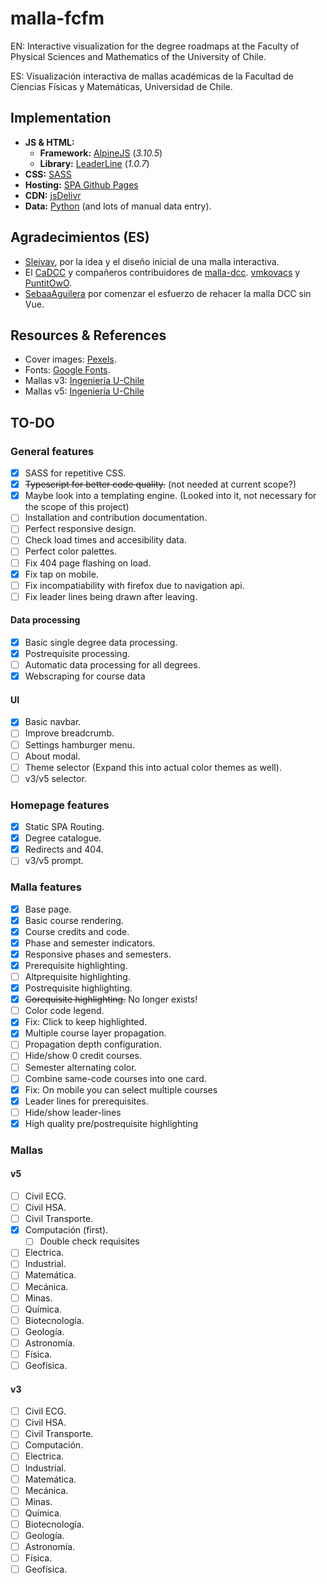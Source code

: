 # malla-fcfm

EN: Interactive visualization for the degree roadmaps at the Faculty of Physical Sciences and Mathematics of the University of Chile.

ES: Visualización interactiva de mallas académicas de la Facultad de Ciencias Físicas y Matemáticas, Universidad de Chile.

## Implementation

- **JS & HTML:**
  - **Framework:** [AlpineJS](https://alpinejs.dev) (*3.10.5*)
  - **Library:** [LeaderLine](https://github.com/anseki/leader-line/) (*1.0.7*)
- **CSS:** [SASS](https://sass-lang.com)
- **Hosting:** [SPA Github Pages](https://github.com/rafgraph/spa-github-pages)
- **CDN:** [jsDelivr](https://www.jsdelivr.com)
- **Data:** [Python](https://www.python.org) (and lots of manual data entry).

## Agradecimientos (ES)

- [Sleivav](https://github.com/sleivav), por la idea y el diseño inicial de una malla interactiva.
- El [CaDCC](https://cadcc.cl) y compañeros contribuidores de [malla-dcc](https://github.com/cadcc/malla-dcc). [vmkovacs](https://github.com/vmkovacs) y [PuntitOwO](https://github.com/PuntitOwO).
- [SebaaAguilera](https://github.com/SebaaAguilera) por comenzar el esfuerzo de rehacer la malla DCC sin Vue.

## Resources & References

- Cover images: [Pexels](https://www.pexels.com).
- Fonts: [Google Fonts](https://fonts.google.com).
- Mallas v3: [Ingeniería U-Chile](https://ingenieria.uchile.cl/escuela/pregrado/mallas-curriculares/mallas-curriculares-2007)
- Mallas v5: [Ingeniería U-Chile](https://ingenieria.uchile.cl/escuela/pregrado/mallas-curriculares/mallas-curriculares-2019)

## TO-DO

### General features

- [x] SASS for repetitive CSS.
- [x] ~~Typescript for better code quality.~~ (not needed at current scope?)
- [x] Maybe look into a templating engine. (Looked into it, not necessary for the scope of this project)
- [ ] Installation and contribution documentation.
- [ ] Perfect responsive design.
- [ ] Check load times and accesibility data.
- [ ] Perfect color palettes.
- [ ] Fix 404 page flashing on load.
- [x] Fix tap on mobile.
- [ ] Fix incompatiability with firefox due to navigation api.
- [ ] Fix leader lines being drawn after leaving.

#### Data processing

- [x] Basic single degree data processing.
- [x] Postrequisite processing.
- [ ] Automatic data processing for all degrees.
- [x] Webscraping for course data

#### UI

- [x] Basic navbar.
- [ ] Improve breadcrumb.
- [ ] Settings hamburger menu.
- [ ] About modal.
- [ ] Theme selector (Expand this into actual color themes as well).
- [ ] v3/v5 selector.

### Homepage features

- [x] Static SPA Routing.
- [x] Degree catalogue.
- [x] Redirects and 404.
- [ ] v3/v5 prompt.

### Malla features

- [x] Base page.
- [x] Basic course rendering.
- [x] Course credits and code.
- [x] Phase and semester indicators.
- [x] Responsive phases and semesters.
- [x] Prerequisite highlighting.
- [ ] Altprequisite highlighting.
- [x] Postrequisite highlighting.
- [x] ~~Corequisite highlighting.~~ No longer exists!
- [ ] Color code legend.
- [x] Fix: Click to keep highlighted.
- [x] Multiple course layer propagation.
- [ ] Propagation depth configuration.
- [ ] Hide/show 0 credit courses.
- [ ] Semester alternating color.
- [ ] Combine same-code courses into one card.
- [x] Fix: On mobile you can select multiple courses
- [x] Leader lines for prerequisites.
- [ ] Hide/show leader-lines
- [x] High quality pre/postrequisite highlighting

### Mallas

#### v5

- [ ] Civil ECG.
- [ ] Civil HSA.
- [ ] Civil Transporte.
- [x] Computación (first).
  - [ ] Double check requisites
- [ ] Electrica.
- [ ] Industrial.
- [ ] Matemática.
- [ ] Mecánica.
- [ ] Minas.
- [ ] Química.
- [ ] Biotecnología.
- [ ] Geología.
- [ ] Astronomía.
- [ ] Física.
- [ ] Geofísica.

#### v3

- [ ] Civil ECG.
- [ ] Civil HSA.
- [ ] Civil Transporte.
- [ ] Computación.
- [ ] Electrica.
- [ ] Industrial.
- [ ] Matemática.
- [ ] Mecánica.
- [ ] Minas.
- [ ] Química.
- [ ] Biotecnología.
- [ ] Geología.
- [ ] Astronomía.
- [ ] Física.
- [ ] Geofísica.
